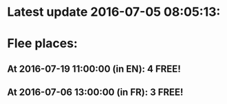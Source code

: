# Latest update 2016-07-05 08:05:13:
# Flee places:
## At 2016-07-19 11:00:00 (in EN): 4 FREE!
## At 2016-07-06 13:00:00 (in FR): 3 FREE!
